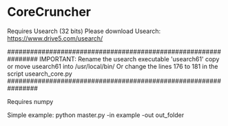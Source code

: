# CoreCruncher
Requires Usearch (32 bits)
Please download Usearch: https://www.drive5.com/usearch/

################################################################
IMPORTANT: Rename the usearch executable 'usearch61'
copy or move usearch61 into /usr/local/bin/
Or change the lines 176 to 181 in the script usearch_core.py
################################################################

Requires numpy

Simple example:
python master.py -in example -out out_folder
